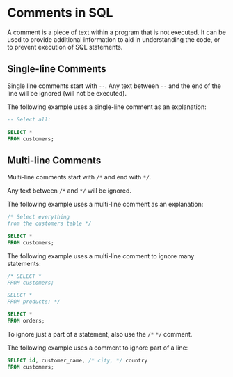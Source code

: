 # Comments in SQL

A comment is a piece of text within a program that is not executed. It can be used to provide additional information to aid in understanding the code, or to prevent execution of SQL statements.

## Single-line Comments

Single line comments start with `--`. Any text between `--` and the end of the line will be ignored (will not be executed).

The following example uses a single-line comment as an explanation:

```sql
-- Select all:

SELECT * 
FROM customers;
```

## Multi-line Comments

Multi-line comments start with `/*` and end with `*/`.

Any text between `/*` and `*/` will be ignored.

The following example uses a multi-line comment as an explanation:

```sql
/* Select everything
from the customers table */

SELECT * 
FROM customers;
```

The following example uses a multi-line comment to ignore many statements:

```sql
/* SELECT * 
FROM customers;

SELECT * 
FROM products; */

SELECT * 
FROM orders;
```

To ignore just a part of a statement, also use the `/*` `*/` comment.

The following example uses a comment to ignore part of a line:

```sql
SELECT id, customer_name, /* city, */ country 
FROM customers;
```